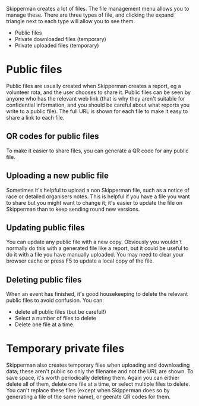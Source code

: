 Skipperman creates a lot of files. The file management menu allows you to manage these. There are three types of file, and clicking the expand triangle next to each type will allow you to see them.

- Public files
- Private downloaded files (temporary)
- Private uploaded files (temporary)

# Public files

Public files are usually created when Skipperman creates a report, eg a volunteer rota, and the user chooses to share it. Public files can be seen by anyone who has the relevant web link (that is why they aren't suitable for confidential information, and you should be careful about what reports you write to a public file). The full URL is shown for each file to make it easy to share a link to each file.

## QR codes for public files

To make it easier to share files, you can generate a QR code for any public file.

## Uploading a new public file

Sometimes it's helpful to upload a non Skipperman file, such as a notice of race or detailed organisers notes. This is helpful if you have a file you want to share but you might want to change it; it's easier to update the file on Skipperman than to keep sending round new versions. 

## Updating public files

You can update any public file with a new copy. Obviously you wouldn't normally do this with a generated file like a report, but it could be useful to do it with a file you have manually uploaded. You may need to clear your browser cache or press F5 to update a local copy of the file.

## Deleting public files

When an event has finished, it's good housekeeping to delete the relevant public files to avoid confusion. You can:

- delete all public files (but be careful!)
- Select a number of files to delete
- Delete one file at a time

# Temporary private files

Skipperman also creates temporary files when uploading and downloading data; these aren't public so only the filename and not the URL are shown. To save space, it's worth periodically deleting them. Again you can eithier delete all of them, delete one file at a time, or select multiple files to delete. You can't replace these files (except when Skipperman does so by generating a file of the same name), or geerate QR codes for them.  
